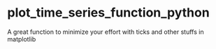 # plot_time_series_function_python
A great function to minimize your effort with ticks and other stuffs in matplotlib 

